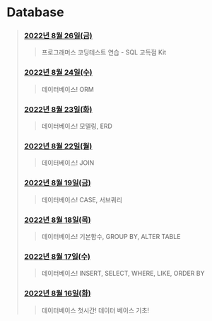 # Database



> 
> ### [2022년 8월 26일(금)](./220826/README.md)
>
> > 프로그래머스 코딩테스트 연습 - SQL 고득점 Kit
> ### [2022년 8월 24일(수)](./220824/README.md)
>
> > 데이터베이스! ORM
> ### [2022년 8월 23일(화)](./220823/README.md)
>
> > 데이터베이스! 모델링, ERD
> ### [2022년 8월 22일(월)](./220822/README.md)
>
> > 데이터베이스! JOIN
> ### [2022년 8월 19일(금)](./220819/README.md)
>
> > 데이터베이스! CASE, 서브쿼리
>  ### [2022년 8월 18일(목)](./220818/README.md)
>
> > 데이터베이스! 기본함수, GROUP BY, ALTER TABLE
>  ### [2022년 8월 17일(수)](./220817/README.md)
>
> > 데이터베이스! INSERT, SELECT, WHERE, LIKE, ORDER BY
> ### [2022년 8월 16일(화)](./220816/README.md)
>
> > 데이터베이스 첫시간! 데이터 베이스 기초!

